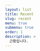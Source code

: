 ```yaml
---
layout: list
title: Recent
slug: recent
menu: true
submenu: true
order: 1
description: >
  근황입니다.
---
```


